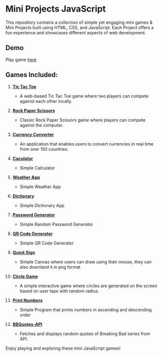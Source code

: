 # Mini Projects JavaScript

This repository contains a collection of simple yet engaging mini games & Mini Projects built using HTML, CSS, and JavaScript. Each Project offers a fun experience and showcases different aspects of web development.

## Demo
Play game [here](https://mini-projects-js-git-main-ubednamas-projects.vercel.app/)

## Games Included:

1. [**Tic Tac Toe**](/tic-tac-toe)
   - A web-based Tic Tac Toe game where two players can compete against each other locally.

2. [**Rock Paper Scissors**](/rockpaperscissors)
   - Classic Rock Paper Scissors game where players can compete against the computer.

3. [**Currency Converter**](/currency-converter)
   - An application that enables users to convert currencies in real time from over 150 countries.

4. [**Caculator**](/Caculator)
   - Simple Calculator

5. [**Weather App**](/Weather-App)
   - Simple Weather App
     
6. [**Dictionary**](/Dictionary-App)
   - Simple Dictionary App

7. [**Password Generator**](/Password-Generator)
   - Simple Random Password Generator

8. [**QR Code Generator**](/QR-Code-Generator)
   - Simple QR Code Generator
     
9. [**Quick Sign**](/Quick%20Sign)
   - Simple Canvas where users can draw using their mouse, they can also downlaod it in png format

10. [**Circle Game**](/circle-game)
      - A simple interactive game where circles are generated on the screen based on user taps with random radius.

11. [**Print Numbers**](/Print-Numbers)
      - Simple Program that prints numbers in ascending and descending order

12. [**BBQuotes-API**](/BBQuotes-API)
    - Fetches and displays random quotes of Breaking Bad series from API.


Enjoy playing and exploring these mini JavaScript games!
